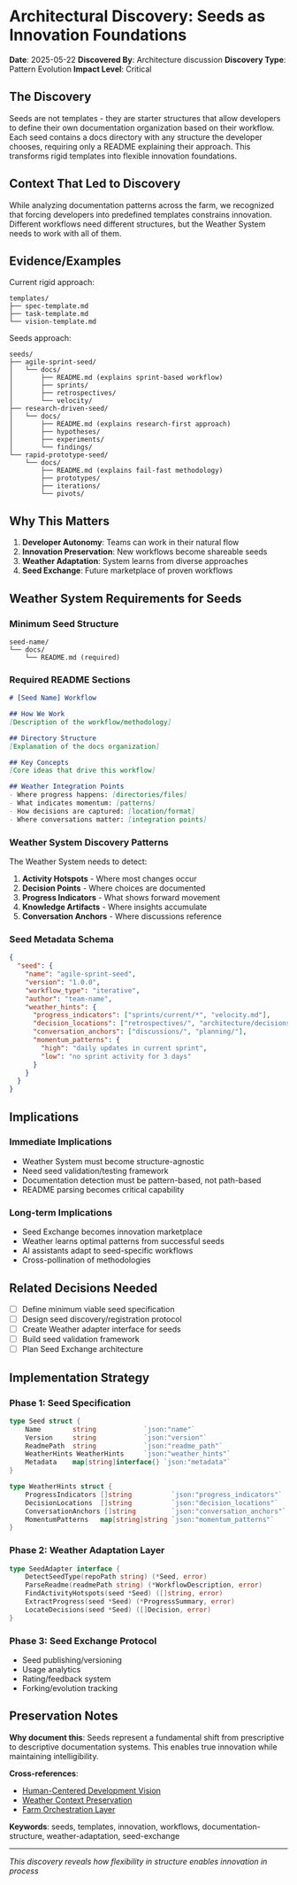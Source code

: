 # Architectural Discovery: Seeds as Innovation Foundations

**Date**: 2025-05-22
**Discovered By**: Architecture discussion
**Discovery Type**: Pattern Evolution
**Impact Level**: Critical

## The Discovery

Seeds are not templates - they are starter structures that allow developers to define their own documentation organization based on their workflow. Each seed contains a docs directory with any structure the developer chooses, requiring only a README explaining their approach. This transforms rigid templates into flexible innovation foundations.

## Context That Led to Discovery

While analyzing documentation patterns across the farm, we recognized that forcing developers into predefined templates constrains innovation. Different workflows need different structures, but the Weather System needs to work with all of them.

## Evidence/Examples

Current rigid approach:
```
templates/
├── spec-template.md
├── task-template.md
└── vision-template.md
```

Seeds approach:
```
seeds/
├── agile-sprint-seed/
│   └── docs/
│       ├── README.md (explains sprint-based workflow)
│       ├── sprints/
│       ├── retrospectives/
│       └── velocity/
├── research-driven-seed/
│   └── docs/
│       ├── README.md (explains research-first approach)
│       ├── hypotheses/
│       ├── experiments/
│       └── findings/
└── rapid-prototype-seed/
    └── docs/
        ├── README.md (explains fail-fast methodology)
        ├── prototypes/
        ├── iterations/
        └── pivots/
```

## Why This Matters

1. **Developer Autonomy**: Teams can work in their natural flow
2. **Innovation Preservation**: New workflows become shareable seeds
3. **Weather Adaptation**: System learns from diverse approaches
4. **Seed Exchange**: Future marketplace of proven workflows

## Weather System Requirements for Seeds

### Minimum Seed Structure
```
seed-name/
└── docs/
    └── README.md (required)
```

### Required README Sections
```markdown
# [Seed Name] Workflow

## How We Work
[Description of the workflow/methodology]

## Directory Structure
[Explanation of the docs organization]

## Key Concepts
[Core ideas that drive this workflow]

## Weather Integration Points
- Where progress happens: [directories/files]
- What indicates momentum: [patterns]
- How decisions are captured: [location/format]
- Where conversations matter: [integration points]
```

### Weather System Discovery Patterns

The Weather System needs to detect:

1. **Activity Hotspots** - Where most changes occur
2. **Decision Points** - Where choices are documented
3. **Progress Indicators** - What shows forward movement
4. **Knowledge Artifacts** - Where insights accumulate
5. **Conversation Anchors** - Where discussions reference

### Seed Metadata Schema
```json
{
  "seed": {
    "name": "agile-sprint-seed",
    "version": "1.0.0",
    "workflow_type": "iterative",
    "author": "team-name",
    "weather_hints": {
      "progress_indicators": ["sprints/current/*", "velocity.md"],
      "decision_locations": ["retrospectives/", "architecture/decisions/"],
      "conversation_anchors": ["discussions/", "planning/"],
      "momentum_patterns": {
        "high": "daily updates in current sprint",
        "low": "no sprint activity for 3 days"
      }
    }
  }
}
```

## Implications

### Immediate Implications
- Weather System must become structure-agnostic
- Need seed validation/testing framework
- Documentation detection must be pattern-based, not path-based
- README parsing becomes critical capability

### Long-term Implications
- Seed Exchange becomes innovation marketplace
- Weather learns optimal patterns from successful seeds
- AI assistants adapt to seed-specific workflows
- Cross-pollination of methodologies

## Related Decisions Needed

- [ ] Define minimum viable seed specification
- [ ] Design seed discovery/registration protocol
- [ ] Create Weather adapter interface for seeds
- [ ] Build seed validation framework
- [ ] Plan Seed Exchange architecture

## Implementation Strategy

### Phase 1: Seed Specification
```go
type Seed struct {
    Name        string            `json:"name"`
    Version     string            `json:"version"`
    ReadmePath  string            `json:"readme_path"`
    WeatherHints WeatherHints     `json:"weather_hints"`
    Metadata    map[string]interface{} `json:"metadata"`
}

type WeatherHints struct {
    ProgressIndicators []string          `json:"progress_indicators"`
    DecisionLocations  []string          `json:"decision_locations"`
    ConversationAnchors []string         `json:"conversation_anchors"`
    MomentumPatterns   map[string]string `json:"momentum_patterns"`
}
```

### Phase 2: Weather Adaptation Layer
```go
type SeedAdapter interface {
    DetectSeedType(repoPath string) (*Seed, error)
    ParseReadme(readmePath string) (*WorkflowDescription, error)
    FindActivityHotspots(seed *Seed) ([]string, error)
    ExtractProgress(seed *Seed) (*ProgressSummary, error)
    LocateDecisions(seed *Seed) ([]Decision, error)
}
```

### Phase 3: Seed Exchange Protocol
- Seed publishing/versioning
- Usage analytics
- Rating/feedback system
- Forking/evolution tracking

## Preservation Notes

**Why document this**: Seeds represent a fundamental shift from prescriptive to descriptive documentation systems. This enables true innovation while maintaining intelligibility.

**Cross-references**: 
- [Human-Centered Development Vision](../future-considerations/human-centered-development-vision.md)
- [Weather Context Preservation](../garden/docs/vision/weather-context-preservation.md)
- [Farm Orchestration Layer](../garden/docs/specs/farm-orchestration-layer.md)

**Keywords**: seeds, templates, innovation, workflows, documentation-structure, weather-adaptation, seed-exchange

---

*This discovery reveals how flexibility in structure enables innovation in process*